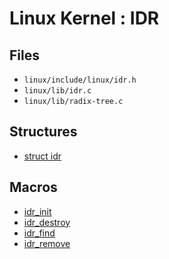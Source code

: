 Linux Kernel : IDR
==================

Files
-----
- `linux/include/linux/idr.h`
- `linux/lib/idr.c`
- `linux/lib/radix-tree.c`

Structures
----------
- [struct idr](https://elixir.bootlin.com/linux/latest/A/ident/idr)

Macros
------
- [idr_init](https://elixir.bootlin.com/linux/latest/A/ident/idr_init)
- [idr_destroy](https://elixir.bootlin.com/linux/latest/A/ident/idr_destroy)
- [idr_find](https://elixir.bootlin.com/linux/latest/A/ident/idr_find)
- [idr_remove](https://elixir.bootlin.com/linux/latest/A/ident/idr_remove)

